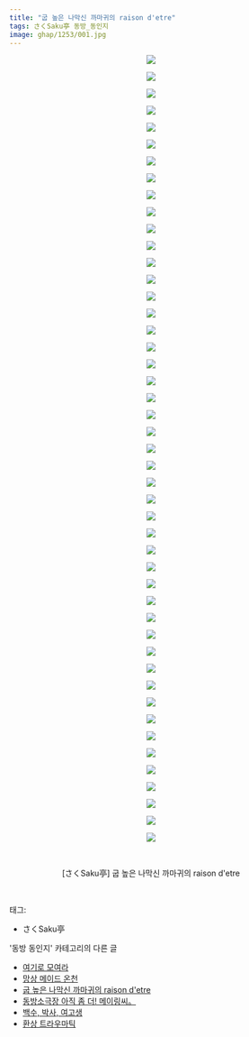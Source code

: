 ```yaml
---
title: "굽 높은 나막신 까마귀의 raison d'etre"
tags: さくSaku亭 동방_동인지
image: ghap/1253/001.jpg
---
```

<div class="article">
<p style="text-align: center; clear: none; float: none;"><img src="{{ site.nasurl }}/ghap/1253/001.jpg"/></p>
<p style="text-align: center; clear: none; float: none;"><img src="{{ site.nasurl }}/ghap/1253/002.jpg"/></p>
<p style="text-align: center; clear: none; float: none;"><img src="{{ site.nasurl }}/ghap/1253/003.jpg"/></p>
<p style="text-align: center; clear: none; float: none;"><img src="{{ site.nasurl }}/ghap/1253/004.jpg"/></p>
<p style="text-align: center; clear: none; float: none;"><img src="{{ site.nasurl }}/ghap/1253/005.jpg"/></p>
<p style="text-align: center; clear: none; float: none;"><img src="{{ site.nasurl }}/ghap/1253/006.jpg"/></p>
<p style="text-align: center; clear: none; float: none;"><img src="{{ site.nasurl }}/ghap/1253/007.jpg"/></p>
<p style="text-align: center; clear: none; float: none;"><img src="{{ site.nasurl }}/ghap/1253/008.jpg"/></p>
<p style="text-align: center; clear: none; float: none;"><img src="{{ site.nasurl }}/ghap/1253/009.jpg"/></p>
<p style="text-align: center; clear: none; float: none;"><img src="{{ site.nasurl }}/ghap/1253/010.jpg"/></p>
<p style="text-align: center; clear: none; float: none;"><img src="{{ site.nasurl }}/ghap/1253/011.jpg"/></p>
<p style="text-align: center; clear: none; float: none;"><img src="{{ site.nasurl }}/ghap/1253/012.jpg"/></p>
<p style="text-align: center; clear: none; float: none;"><img src="{{ site.nasurl }}/ghap/1253/013.jpg"/></p>
<p style="text-align: center; clear: none; float: none;"><img src="{{ site.nasurl }}/ghap/1253/014.jpg"/></p>
<p style="text-align: center; clear: none; float: none;"><img src="{{ site.nasurl }}/ghap/1253/015.jpg"/></p>
<p style="text-align: center; clear: none; float: none;"><img src="{{ site.nasurl }}/ghap/1253/016.jpg"/></p>
<p style="text-align: center; clear: none; float: none;"><img src="{{ site.nasurl }}/ghap/1253/017.jpg"/></p>
<p style="text-align: center; clear: none; float: none;"><img src="{{ site.nasurl }}/ghap/1253/018.jpg"/></p>
<p style="text-align: center; clear: none; float: none;"><img src="{{ site.nasurl }}/ghap/1253/019.jpg"/></p>
<p style="text-align: center; clear: none; float: none;"><img src="{{ site.nasurl }}/ghap/1253/020.jpg"/></p>
<p style="text-align: center; clear: none; float: none;"><img src="{{ site.nasurl }}/ghap/1253/021.jpg"/></p>
<p style="text-align: center; clear: none; float: none;"><img src="{{ site.nasurl }}/ghap/1253/022.jpg"/></p>
<p style="text-align: center; clear: none; float: none;"><img src="{{ site.nasurl }}/ghap/1253/023.jpg"/></p>
<p style="text-align: center; clear: none; float: none;"><img src="{{ site.nasurl }}/ghap/1253/024.jpg"/></p>
<p style="text-align: center; clear: none; float: none;"><img src="{{ site.nasurl }}/ghap/1253/025.jpg"/></p>
<p style="text-align: center; clear: none; float: none;"><img src="{{ site.nasurl }}/ghap/1253/026.jpg"/></p>
<p style="text-align: center; clear: none; float: none;"><img src="{{ site.nasurl }}/ghap/1253/027.jpg"/></p>
<p style="text-align: center; clear: none; float: none;"><img src="{{ site.nasurl }}/ghap/1253/028.jpg"/></p>
<p style="text-align: center; clear: none; float: none;"><img src="{{ site.nasurl }}/ghap/1253/029.jpg"/></p>
<p style="text-align: center; clear: none; float: none;"><img src="{{ site.nasurl }}/ghap/1253/030.jpg"/></p>
<p style="text-align: center; clear: none; float: none;"><img src="{{ site.nasurl }}/ghap/1253/031.jpg"/></p>
<p style="text-align: center; clear: none; float: none;"><img src="{{ site.nasurl }}/ghap/1253/032.jpg"/></p>
<p style="text-align: center; clear: none; float: none;"><img src="{{ site.nasurl }}/ghap/1253/033.jpg"/></p>
<p style="text-align: center; clear: none; float: none;"><img src="{{ site.nasurl }}/ghap/1253/034.jpg"/></p>
<p style="text-align: center; clear: none; float: none;"><img src="{{ site.nasurl }}/ghap/1253/035.jpg"/></p>
<p style="text-align: center; clear: none; float: none;"><img src="{{ site.nasurl }}/ghap/1253/036.jpg"/></p>
<p style="text-align: center; clear: none; float: none;"><img src="{{ site.nasurl }}/ghap/1253/037.jpg"/></p>
<p style="text-align: center; clear: none; float: none;"><img src="{{ site.nasurl }}/ghap/1253/038.jpg"/></p>
<p style="text-align: center; clear: none; float: none;"><img src="{{ site.nasurl }}/ghap/1253/039.jpg"/></p>
<p style="text-align: center; clear: none; float: none;"><img src="{{ site.nasurl }}/ghap/1253/040.jpg"/></p>
<p style="text-align: center; clear: none; float: none;"><img src="{{ site.nasurl }}/ghap/1253/041.jpg"/></p>
<p style="text-align: center; clear: none; float: none;"><img src="{{ site.nasurl }}/ghap/1253/042.jpg"/></p>
<p style="text-align: center; clear: none; float: none;"><img src="{{ site.nasurl }}/ghap/1253/043.jpg"/></p>
<p style="text-align: center; clear: none; float: none;"><img src="{{ site.nasurl }}/ghap/1253/044.jpg"/></p>
<p style="text-align: center; clear: none; float: none;"><img src="{{ site.nasurl }}/ghap/1253/045.jpg"/></p>
<p style="text-align: center; clear: none; float: none;"><img src="{{ site.nasurl }}/ghap/1253/046.jpg"/></p>
<p style="text-align: center; clear: none; float: none;"><img src="{{ site.nasurl }}/ghap/1253/047.jpg"/></p>
<p style="text-align: center; clear: none; float: none;"><br/></p>
<p style="text-align: center; clear: none; float: none;">[さくSaku亭] 굽 높은 나막신 까마귀의 raison d'etre</p>
<p><br/></p>
</div><div class="tagTrail">
<p>태그: </p>
<ul>
<li>さくSaku亭</li>
</ul>
</div><div class="another">
<p>'동방 동인지' 카테고리의 다른 글</p>
<ul>
<li><a href="/2016-07-31-ghap_1256">여기로 모여라</a></li>
<li><a href="/2016-07-31-ghap_1255">망상 메이드 온천</a></li>
<li><a href="/2016-07-31-ghap_1253">굽 높은 나막신 까마귀의 raison d'etre</a></li>
<li><a href="/2016-07-31-ghap_1252">동방소극장 아직 좀 더! 메이링씨。</a></li>
<li><a href="/2016-07-31-ghap_1251">백수, 박사, 여고생</a></li>
<li><a href="/2016-07-31-ghap_1250">환상 트라우마틱</a></li>
</ul>
</div><div class="cb_module cb_fluid">
<div class="cb_wrt cb_profile">
</div><!-- commentList close -->
</div>